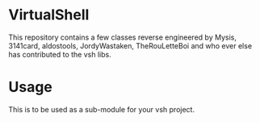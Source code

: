 # VirtualShell

This repository contains a few classes reverse engineered by Mysis, 3141card, aldostools, JordyWastaken, TheRouLetteBoi and who ever else has contributed to the vsh libs.

# Usage

This is to be used as a sub-module for your vsh project.
